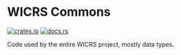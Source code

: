 # WICRS Commons

[![crates.io](https://img.shields.io/crates/v/wicrs_commons.svg)](https://crates.io/crates/wicrs_commons)
[![docs.rs](https://docs.rs/wicrs_commons/badge.svg)](https://docs.rs/wicrs_commons)

Code used by the entire WICRS project, mostly data types.
